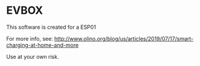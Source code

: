 # EVBOX

This software is created for a ESP01

For more info, see: http://www.olino.org/blog/us/articles/2019/07/17/smart-charging-at-home-and-more

Use at your own risk.
